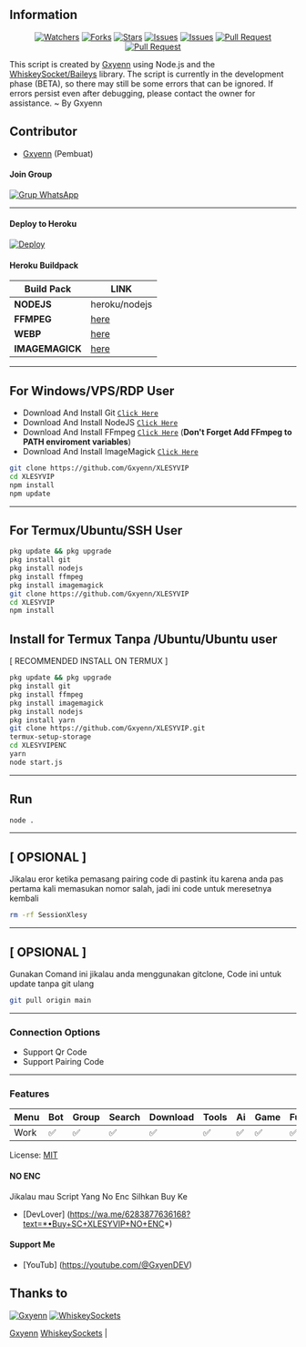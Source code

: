 ## Information

<div align="center">
<a href="https://github.com/Gxyenn/XLESYVIP/watchers"><img title="Watchers" src="https://img.shields.io/github/watchers/Gxyenn/XLESYVIP?label=Watchers&color=green&style=flat-square"></a>
<a href="https://github.com/Gxyenn/XLESYVIP/network/members"><img title="Forks" src="https://img.shields.io/github/forks/Gxyenn/XLESYVIP?label=Forks&color=blue&style=flat-square"></a>
<a href="https://github.com/Gxyenn/XLESYVIP/stargazers"><img title="Stars" src="https://img.shields.io/github/stars/Gxyenn/XLESYVIP?label=Stars&color=yellow&style=flat-square"></a>
<a href="https://github.com/Gxyenn/XLESYVIP/issues"><img title="Issues" src="https://img.shields.io/github/issues/Gxyenn/XLESYVIP?label=Issues&color=success&style=flat-square"></a>
<a href="https://github.com/Gxyenn/XLESYVIP/issues?q=is%3Aissue+is%3Aclosed"><img title="Issues" src="https://img.shields.io/github/issues-closed/Gxyenn/XLESYVIP?label=Issues&color=red&style=flat-square"></a>
<a href="https://github.com/Gxyenn/XLESYVIP/pulls"><img title="Pull Request" src="https://img.shields.io/github/issues-pr/Gxyenn/XLESYVIP?label=PullRequest&color=success&style=flat-square"></a>
<a href="https://github.com/Gxyenn/XLESYVIP/pulls?q=is%3Apr+is%3Aclosed"><img title="Pull Request" src="https://img.shields.io/github/issues-pr-closed/Gxyenn/XLESYVIP?label=PullRequest&color=red&style=flat-square"></a>
</div>

This script is created by [Gxyenn](https://github.com/Gxyenn) using Node.js and the [WhiskeySocket/Baileys](https://github.com/WhiskeySockets/Baileys) library. The script is currently in the development phase (BETA), so there may still be some errors that can be ignored. If errors persist even after debugging, please contact the owner for assistance. ~ By Gxyenn

## Contributor

- [Gxyenn](https://github.com/Gxyenn) (Pembuat)

#### Join Group
[![Grup WhatsApp](https://img.shields.io/badge/WhatsApp%20Group-25D366?style=for-the-badge&logo=whatsapp&logoColor=white)](https://whatsapp.com/channel/0029Vap5nJh2UPBDIc9bja1s) 

---
#### Deploy to Heroku
[![Deploy](https://www.herokucdn.com/deploy/button.svg)](https://heroku.com/deploy?template=https://github.com/Gxyenn/XlesyVIP)

#### Heroku Buildpack
| Build Pack | LINK |
|--------|--------|
| **NODEJS** | heroku/nodejs |
| **FFMPEG** | [here](https://github.com/jonathanong/heroku-buildpack-ffmpeg-latest) |
| **WEBP** | [here](https://github.com/clhuang/heroku-buildpack-webp-binaries.git) |
| **IMAGEMAGICK** | [here](https://github.com/DuckyTeam/heroku-buildpack-imagemagick) |

---
## For Windows/VPS/RDP User
* Download And Install Git [`Click Here`](https://git-scm.com/downloads)
* Download And Install NodeJS [`Click Here`](https://nodejs.org/en/download)
* Download And Install FFmpeg [`Click Here`](https://ffmpeg.org/download.html) (**Don't Forget Add FFmpeg to PATH enviroment variables**)
* Download And Install ImageMagick [`Click Here`](https://imagemagick.org/script/download.php)

```bash
git clone https://github.com/Gxyenn/XLESYVIP
cd XLESYVIP
npm install
npm update
```
---
## For Termux/Ubuntu/SSH User
```bash
pkg update && pkg upgrade
pkg install git
pkg install nodejs
pkg install ffmpeg
pkg install imagemagick
git clone https://github.com/Gxyenn/XLESYVIP
cd XLESYVIP
npm install
```

## Install for Termux Tanpa /Ubuntu/Ubuntu user
[ RECOMMENDED INSTALL ON TERMUX ]
```bash
pkg update && pkg upgrade
pkg install git
pkg install ffmpeg
pkg install imagemagick
pkg install nodejs
pkg install yarn
git clone https://github.com/Gxyenn/XLESYVIP.git
termux-setup-storage
cd XLESYVIPENC 
yarn
node start.js
```

---

## Run
```bash
node .
```
---

## [ OPSIONAL ]
Jikalau eror ketika pemasang pairing code di pastink  itu karena anda pas pertama kali memasukan nomor salah, jadi ini code untuk meresetnya kembali
```bash
rm -rf SessionXlesy
```
---

## [ OPSIONAL ]
Gunakan Comand ini jikalau anda menggunakan gitclone, 
Code ini untuk update tanpa git ulang 
```bash
git pull origin main
```
---


### Connection Options
- Support Qr Code
- Support Pairing Code
---

### Features
| Menu     | Bot | Group | Search | Download | Tools | Ai | Game | Fun | Owner |
| -------- | --- | ----- | ------ | -------- | ----- | -- | ---- | --- | ----- |
| Work     |  ✅  |   ✅   |    ✅    |     ✅     |   ✅   | ✅ |   ✅   |  ✅  |    ✅    |


License: [MIT](https://choosealicense.com/licenses/mit/)
#### NO ENC
Jikalau mau Script Yang No Enc Silhkan Buy Ke 
- [DevLover] (https://wa.me/6283877636168?text=*•Buy+SC+XLESYVIP+NO+ENC*)


#### Support Me
- [YouTub] (https://youtube.com/@GxyenDEV)

## Thanks to

 [![Gxyenn](https://github.com/Gxyenn.png?size=100)](https://github.com/Gxyenn) [![WhiskeySockets](https://github.com/WhiskeySockets.png?size=100)](https://github.com/WhiskeySockets) 
 
 [Gxyenn](https://github.com/Gxyenn)  [WhiskeySockets](https://github.com/WhiskeySockets) |
